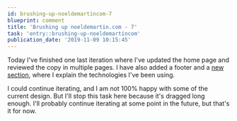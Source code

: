 ```yaml
---
id: brushing-up-noeldemartincom-7
blueprint: comment
title: 'Brushing up noeldemartin.com - 7'
task: 'entry::brushing-up-noeldemartincom'
publication_date: '2019-11-09 10:15:45'
---
```


Today I've finished one last iteration where I've updated the home page and reviewed the copy in multiple pages. I have also added a footer and a [new section](https://noeldemartin.com/site), where I explain the technologies I've been using.

I could continue iterating, and I am not 100% happy with some of the current design. But I'll stop this task here because it's dragged long enough. I'll probably continue iterating at some point in the future, but that's it for now.
